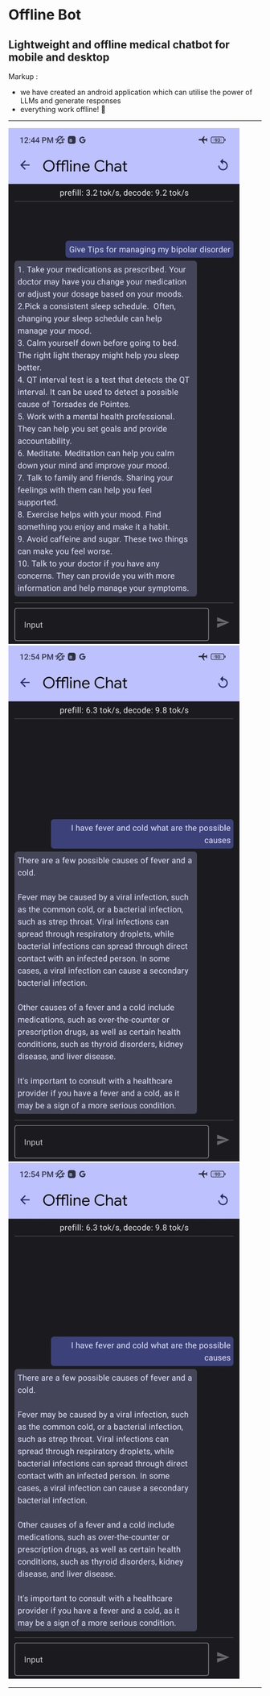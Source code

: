 # Offline Bot
## Lightweight and offline medical chatbot for mobile and desktop
 Markup :
 * we have created an android application which can utilise the power of LLMs and generate responses 
 * everything work offline! 🎉

- - - -
 ![picture alt](https://github.com/ashishnex007/offlinellm/blob/main/images/1.jpg/)
 ![picture alt](https://github.com/ashishnex007/offlinellm/blob/main/images/2.jpg/)
 ![picture alt](https://github.com/ashishnex007/offlinellm/blob/main/images/3.jpg/)
 - - - -
 <br>



 
